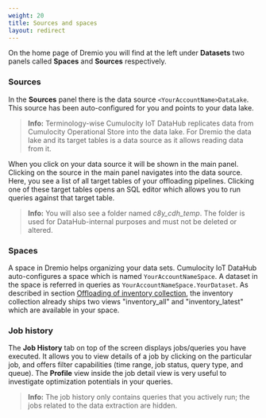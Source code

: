 ```yaml
---
weight: 20
title: Sources and spaces
layout: redirect
---
```


On the home page of Dremio you will find at the left under **Datasets** two panels called **Spaces** and **Sources** respectively.

### Sources

In the **Sources** panel there is the data source `<YourAccountName>DataLake`. This source has been auto-configured for you and points to your data lake.

> **Info:** Terminology-wise Cumulocity IoT DataHub replicates data from Cumulocity Operational Store into the data lake. For Dremio the data lake and its target tables is a data source as it allows reading data from it.

When you click on your data source it will be shown in the main panel. Clicking on the source in the main panel navigates into the data source. Here, you see a list of all target tables of your offloading pipelines. Clicking one of these target tables opens an SQL editor which allows you to run queries against that target table.

> **Info:** You will also see a folder named *c8y_cdh_temp*. The folder is used for DataHub-internal purposes and must not be deleted or altered.

### Spaces

A space in Dremio helps organizing your data sets. Cumulocity IoT DataHub auto-configures a space which is named `YourAccountNameSpace`. A dataset in the space is referred in queries as `YourAccountNameSpace.YourDataset`. As described in section [Offloading of inventory collection](/guides/datahub/configuring-offloaded/#offloading-inventory-collection), the inventory collection already ships two views "inventory_all" and "inventory_latest" which are available in your space.

### Job history

The **Job History** tab on top of the screen displays jobs/queries you have executed. It allows you to view details of a job by clicking on the particular job, and offers filter capabilities (time range, job status, query type, and queue). The **Profile** view inside the job detail view is very useful to investigate optimization potentials in your queries.

> **Info:** The job history only contains queries that you actively run; the jobs related to the data extraction are hidden.


